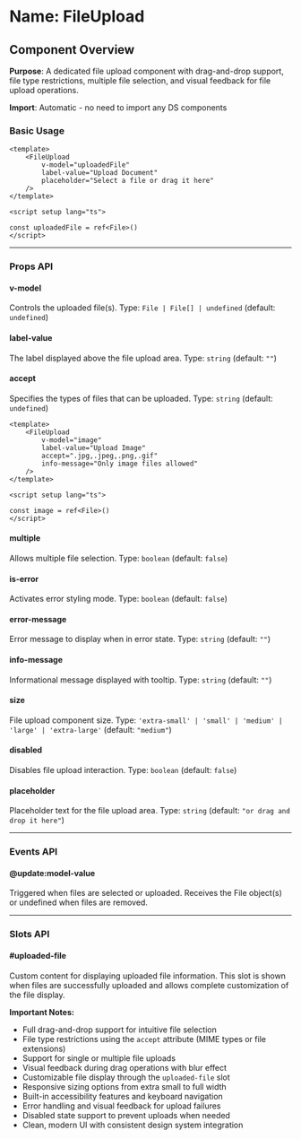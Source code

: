 # Name: FileUpload
## Component Overview

**Purpose**: A dedicated file upload component with drag-and-drop support, file type restrictions, multiple file selection, and visual feedback for file upload operations.

**Import**: Automatic - no need to import any DS components

### Basic Usage

```vue
<template>
    <FileUpload 
        v-model="uploadedFile"
        label-value="Upload Document"
        placeholder="Select a file or drag it here"
    />
</template>

<script setup lang="ts">

const uploadedFile = ref<File>()
</script>
```

---

### Props API

#### v-model
Controls the uploaded file(s). Type: `File | File[] | undefined` (default: `undefined`)

#### label-value
The label displayed above the file upload area. Type: `string` (default: `""`)

#### accept
Specifies the types of files that can be uploaded. Type: `string` (default: `undefined`)

```vue
<template>
    <FileUpload 
        v-model="image"
        label-value="Upload Image"
        accept=".jpg,.jpeg,.png,.gif"
        info-message="Only image files allowed"
    />
</template>

<script setup lang="ts">

const image = ref<File>()
</script>
```

#### multiple
Allows multiple file selection. Type: `boolean` (default: `false`)

#### is-error
Activates error styling mode. Type: `boolean` (default: `false`)

#### error-message
Error message to display when in error state. Type: `string` (default: `""`)

#### info-message
Informational message displayed with tooltip. Type: `string` (default: `""`)

#### size
File upload component size. Type: `'extra-small' | 'small' | 'medium' | 'large' | 'extra-large'` (default: `"medium"`)

#### disabled
Disables file upload interaction. Type: `boolean` (default: `false`)

#### placeholder
Placeholder text for the file upload area. Type: `string` (default: `"or drag and drop it here"`)

---

### Events API

#### @update:model-value
Triggered when files are selected or uploaded. Receives the File object(s) or undefined when files are removed.

---

### Slots API

#### #uploaded-file
Custom content for displaying uploaded file information. This slot is shown when files are successfully uploaded and allows complete customization of the file display.

**Important Notes:**
- Full drag-and-drop support for intuitive file selection
- File type restrictions using the `accept` attribute (MIME types or file extensions)
- Support for single or multiple file uploads
- Visual feedback during drag operations with blur effect
- Customizable file display through the `uploaded-file` slot
- Responsive sizing options from extra small to full width
- Built-in accessibility features and keyboard navigation
- Error handling and visual feedback for upload failures
- Disabled state support to prevent uploads when needed
- Clean, modern UI with consistent design system integration